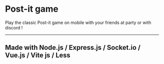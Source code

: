 # Post-it game

Play the classic Post-it game on mobile with your friends at party or with discord !

***

## Made with **Node.js / Express.js / Socket.io / Vue.js / Vite js / Less**

